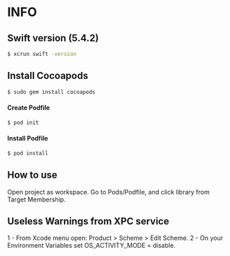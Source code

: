 # INFO

## Swift version (5.4.2)

```sh
$ xcrun swift -version

```

## Install Cocoapods

```sh
$ sudo gem install cocoapods
```

#### Create Podfile

```sh
$ pod init
```

#### Install Podfile

```sh
$ pod install
```

## How to use

Open project as workspace.
Go to Pods/Podfile, and click library from Target Membership.

## Useless Warnings from XPC service

1 - From Xcode menu open: Product > Scheme > Edit Scheme.
2 - On your Environment Variables set OS_ACTIVITY_MODE = disable.